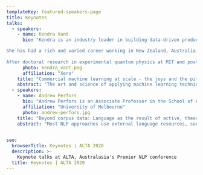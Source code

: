 ```yaml
---
templateKey: featured-speakers-page
title: Keynotes
talks:
  - speakers:
    - name: Kendra Vant
      bio: "Kendra is an industry leader in building data-driven products by harnessing emerging artificial intelligence and machine learning techniques to solve problems for businesses and industry globally.

She has had a rich and varied career working in New Zealand, Australia, the US and Malaysia, leading data and engineering teams at companies including SEEK, Telstra, Deloitte and now Xero. At Xero, she heads a globally distributed team of developers, machine learning specialists and data practitioners using emerging practices and technologies to make data work harder for small businesses and their advisors.  
 
After doctoral research in experimental quantum physics at MIT and postdoctoral work in applied quantum computing at Los Alamos National Laboratory, Kendra worked in bespoke software development and then in generating business insights from data before focusing on applying machine learning to create personalised experiences in an increasingly connected and digital world. She gets her greatest satisfaction from working with smart people to solve difficult problems that have a positive impact on the world."
      photo: kendra_vant.png
      affiliation: "Xero"
    title: "Commercial machine learning at scale - the joys and the pitfalls"
    abstract: "The art and science of applying machine learning techniques inside for a profit company is a world away from pursuing algorithm improvement and fundamental in a research setting. I will talk about the end to end process of building smart products within a SaaS company today."
  - speakers:
    - name: Andrew Perfors
      bio: "Andrew Perfors is an Associate Professor in the School of Psychological Sciences and Deputy Director of the Complex Human Data Hub at the University of Melbourne. Andy's research involves combining computational models and controlled experiments to better understand higher-order cognition. His research topic concerns how people's cognition interacts with the social and linguistic environment, with each being shaped by and shaping each other. In particular, he explores how linguistic and conceptual knowledge is mediated by (and mediates) complex statistical and social reasoning grounded in a rich and complicated environment.  You can check out more at his website or by following him on twitter."
      affiliation: "University of Melbourne"
      photo: andrew-perfors.jpg
    title: "Beyond corpus data: Language as the result of active, theory-driven, environmentally-grounded inference"
    abstract: "Most NLP approaches use external language resources, such as text corpora, to derive the distributional properties of word usage and represent linguistic meaning. In this talk I will review work from cognitive science exploring to what extent linguistic meaning depends on other factors as well, and how to capture them computationally. In the first part of the talk I will compare standard word-embedding models derived from corpus data to a semantic network derived from an extensive dataset of word associations involving more than 12,000 cue words and over 500K participants. I'll demonstrate that the word embedding model fails to capture important aspects of people's lexical representations that are captured by the word-association-based semantic network -- aspects which probably reflect environmentally-grounded sensory knowledge as well as pragmatic and emotional understanding. In the second half, I will review evidence suggesting that human language learning involves active exploration and sophisticated conceptual/social reasoning in addition to bottom-up distributional mechanisms. Implications for NLP and computational linguistics will be discussed."
  

seo:
  browserTitle: Keynotes | ALTA 2020
  description: >-
    Keynote talks at ALTA, Australasia's Premier NLP conference
  title: Keynotes | ALTA 2020
---
```


